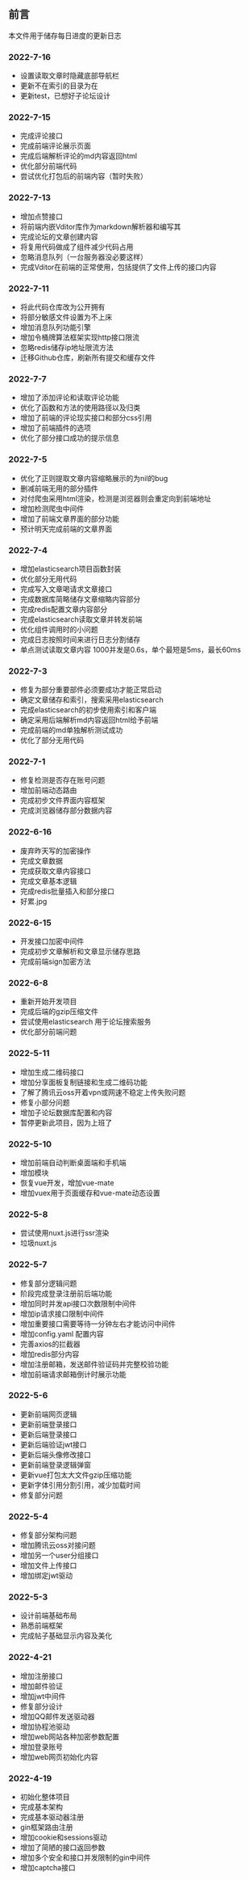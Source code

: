 ## 前言

本文件用于储存每日进度的更新日志

### 2022-7-16
* 设置读取文章时隐藏底部导航栏
* 更新不在索引的目录为在
* 更新test，已想好子论坛设计

### 2022-7-15
* 完成评论接口
* 完成前端评论展示页面
* 完成后端解析评论的md内容返回html
* 优化部分前端代码
* 尝试优化打包后的前端内容（暂时失败）

### 2022-7-13

* 增加点赞接口
* 将前端内嵌Vditor库作为markdown解析器和编写其
* 完成论坛的文章创建内容
* 将复用代码做成了组件减少代码占用
* 忽略消息队列（一台服务器没必要这样）
* 完成Vditor在前端的正常使用，包括提供了文件上传的接口内容

### 2022-7-11

* 将此代码仓库改为公开拥有
* 将部分敏感文件设置为不上床
* 增加消息队列功能引擎
* 增加令桶牌算法框架实现http接口限流
* 忽略redis储存ip地址限流方法
* 迁移Github仓库，刷新所有提交和缓存文件

### 2022-7-7

* 增加了添加评论和读取评论功能
* 优化了函数和方法的使用路径以及归类
* 增加了前端的评论现实接口和部分css引用
* 增加了前端插件的选项
* 优化了部分接口成功的提示信息

### 2022-7-5

* 优化了正则提取文章内容缩略展示的为nil的bug
* 删减前端无用的部分插件
* 对付爬虫采用html渲染，检测是浏览器则会重定向到前端地址
* 增加检测爬虫中间件
* 增加了前端文章界面的部分功能
* 预计明天完成前端的文章界面

### 2022-7-4

* 增加elasticsearch项目函数封装
* 优化部分无用代码
* 完成写入文章喝请求文章接口
* 完成数据库简略储存文章缩略内容部分
* 完成redis配置文章内容部分
* 完成elasticsearch读取文章并转发前端
* 优化组件调用时的小问题
* 完成日志按照时间来进行日志分割储存
* 单点测试读取文章内容 1000并发是0.6s，单个最短是5ms，最长60ms

### 2022-7-3

* 修复为部分重要部件必须要成功才能正常启动
* 确定文章储存和索引，搜索采用elasticsearch
* 完成elasticsearch的初步使用索引和客户端
* 确定采用后端解析md内容返回html给予前端
* 完成前端的md单独解析测试成功
* 优化了部分无用代码

### 2022-7-1

* 修复检测是否存在账号问题
* 增加前端动态路由
* 完成初步文件界面内容框架
* 完成浏览器储存部分数据内容

### 2022-6-16

* 废弃昨天写的加密操作
* 完成文章数据
* 完成获取文章内容接口
* 完成文章基本逻辑
* 完成redis批量插入和部分接口
* 好累.jpg

### 2022-6-15

* 开发接口加密中间件
* 完成初步文章解析和文章显示储存思路
* 完成前端sign加密方法

### 2022-6-8

* 重新开始开发项目
* 完成后端的gzip压缩文件
* 尝试使用elasticsearch 用于论坛搜索服务
* 优化部分前端问题

### 2022-5-11

* 增加生成二维码接口
* 增加分享面板复制链接和生成二维码功能
* 了解了腾讯云oss开着vpn或网速不稳定上传失败问题
* 修复小部分问题
* 增加子论坛数据库配置和内容
* 暂停更新此项目，因为上班了

### 2022-5-10

* 增加前端自动判断桌面端和手机端
* 增加模块
* 恢复vue开发，增加vue-mate
* 增加vuex用于页面缓存和vue-mate动态设置

### 2022-5-8

* 尝试使用nuxt.js进行ssr渲染
* 垃圾nuxt.js

### 2022-5-7

* 修复部分逻辑问题
* 阶段完成登录注册前后端功能
* 增加同时并发api接口次数限制中间件
* 增加ip请求接口限制中间件
* 增加重要接口需要等待一分钟左右才能访问中间件
* 增加config.yaml 配置内容
* 完善axios的拦截器
* 增加redis部分内容
* 增加注册邮箱，发送邮件验证码并完整校验功能
* 增加前端请求邮箱倒计时展示功能

### 2022-5-6

* 更新前端网页逻辑
* 更新前端登录接口
* 更新后端登录接口
* 更新后端验证jwt接口
* 更新后端头像修改接口
* 更新前端登录逻辑弹窗
* 更新vue打包太大文件gzip压缩功能
* 更新字体引用分割引用，减少加载时间
* 修复部分问题

### 2022-5-4

* 修复部分架构问题
* 增加腾讯云oss对接问题
* 增加另一个user分组接口
* 增加文件上传接口
* 增加绑定jwt驱动

### 2022-5-3

* 设计前端基础布局
* 熟悉前端框架
* 完成帖子基础显示内容及美化

### 2022-4-21

* 增加注册接口
* 增加邮件验证
* 增加jwt中间件
* 修复部分设计
* 增加QQ邮件发送驱动器
* 增加协程池驱动
* 增加web网站各种加密参数配置
* 增加登录账号
* 增加web网页初始化内容

### 2022-4-19

* 初始化整体项目
* 完成基本架构
* 完成基本驱动器注册
* gin框架路由注册
* 增加cookie和sessions驱动
* 增加了简陋的接口返回参数
* 增加多个安全和接口并发限制的gin中间件
* 增加captcha接口